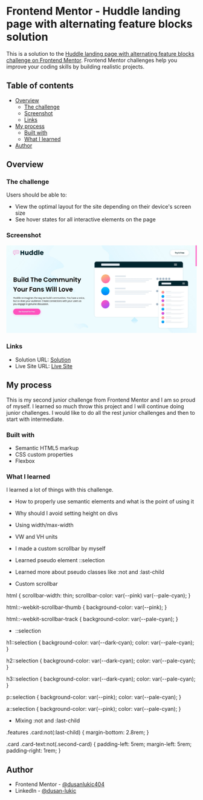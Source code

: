 # Frontend Mentor - Huddle landing page with alternating feature blocks solution

This is a solution to the [Huddle landing page with alternating feature blocks challenge on Frontend Mentor](https://www.frontendmentor.io/challenges/huddle-landing-page-with-alternating-feature-blocks-5ca5f5981e82137ec91a5100). Frontend Mentor challenges help you improve your coding skills by building realistic projects.

## Table of contents

- [Overview](#overview)
  - [The challenge](#the-challenge)
  - [Screenshot](#screenshot)
  - [Links](#links)
- [My process](#my-process)
  - [Built with](#built-with)
  - [What I learned](#what-i-learned)
- [Author](#author)

## Overview

### The challenge

Users should be able to:

- View the optimal layout for the site depending on their device's screen size
- See hover states for all interactive elements on the page

### Screenshot

![This is just screenshot of landing page!](./images/screenshot.jpg)

### Links

- Solution URL: [Solution](https://www.frontendmentor.io/solutions/responsive-huddle-website-with-alternating-feature-cards-_v2yf9INE)
- Live Site URL: [Live Site](https://huddlewebsite.netlify.app/)

## My process

This is my second junior challenge from Frontend Mentor and I am so proud of myself. I learned so much throw this project and I will continue doing junior challenges. I would like to do all the rest junior challenges and then to start with intermediate.

### Built with

- Semantic HTML5 markup
- CSS custom properties
- Flexbox

### What I learned

I learned a lot of things with this challenge.

- How to properly use semantic elements and what is the point of using it
- Why should I avoid setting height on divs
- Using width/max-width
- VW and VH units
- I made a custom scrollbar by myself
- Learned pseudo element ::selection
- Learned more about pseudo classes like :not and :last-child

- Custom scrollbar

html {
scrollbar-width: thin;
scrollbar-color: var(--pink) var(--pale-cyan);
}

html::-webkit-scrollbar-thumb {
background-color: var(--pink);
}

html::-webkit-scrollbar-track {
background-color: var(--pale-cyan);
}

- ::selection

h1::selection {
background-color: var(--dark-cyan);
color: var(--pale-cyan);
}

h2::selection {
background-color: var(--dark-cyan);
color: var(--pale-cyan);
}

h3::selection {
background-color: var(--dark-cyan);
color: var(--pale-cyan);
}

p::selection {
background-color: var(--pink);
color: var(--pale-cyan);
}

a::selection {
background-color: var(--pink);
color: var(--pale-cyan);
}

- Mixing :not and :last-child

.features .card:not(:last-child) {
margin-bottom: 2.8rem;
}

.card .card-text:not(.second-card) {
padding-left: 5rem;
margin-left: 5rem;
padding-right: 1rem;
}

## Author

- Frontend Mentor - [@dusanlukic404](https://www.frontendmentor.io/profile/dusanlukic404)
- LinkedIn - [@dusan-lukic](https://www.linkedin.com/in/dusan-lukic)
